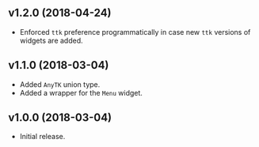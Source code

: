 ## v1.2.0 (2018-04-24)

* Enforced `ttk` preference programmatically in case new `ttk` versions of widgets are added.

## v1.1.0 (2018-03-04)

* Added `AnyTK` union type.
* Added a wrapper for the `Menu` widget.

## v1.0.0 (2018-03-04)

* Initial release.
